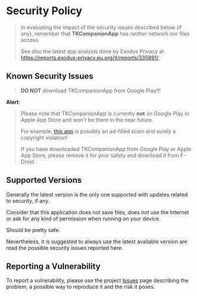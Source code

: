 <!--
© 2021-2023 Marco Bresciani

Copying and distribution of this file, with or without modification,
are permitted in any medium without royalty provided the copyright
notice and this notice are preserved.
This file is offered as-is, without any warranty.

SPDX-FileCopyrightText: 2021-2023 Marco Bresciani

SPDX-License-Identifier: FSFAP
-->
# Security Policy
>
> In evaluating the impact of the security issues described below (if
> any), remember that **TKCompanionApp** has *neither* network *nor*
> files access.
>
> See also the latest app analysis done by Exodus Privacy at
> <https://reports.exodus-privacy.eu.org/it/reports/335891/>.

## Known Security Issues

> **DO NOT** download TKCompanionApp from Google Play!!!

**Alert**:

> Please note that TKCompanionApp is currently **not** on Google Play
> or Apple App Store and won't be there in the near future.
>
> For example,
> [this app](https://play.google.com/store/apps/details?id=name.bresciani.marco.tkcompanionapp)
> is possibly an ad-filled scam and surely a copyright violation!
>
> If you have downloaded TKCompanionApp from Google Play or Apple App
> Store, please remove it for your safety and download it from F-Droid.

## Supported Versions

Generally the latest version is the only one supported with updates
related to security, if any.

Consider that this application does not save files, does not use the
Internet or ask for any kind of permission when running on your device.

Should be pretty safe.

Nevertheless, it is suggested to always use the latest available version
are read the possible security issues reported here.

## Reporting a Vulnerability

To report a vulnerability, please use the project
[Issues](https://codeberg.org/marco.bresciani/TKCompanionApp/issues) page
describing the problem, a possible way to reproduce it and the risk it
poses.
